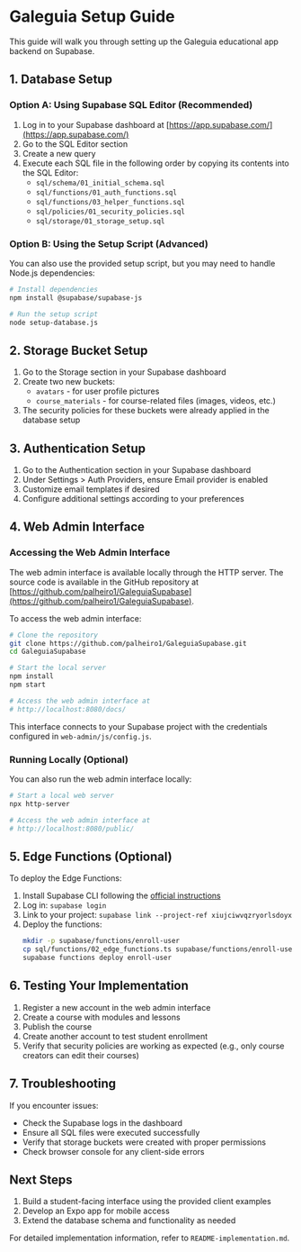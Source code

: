 # Galeguia Setup Guide

This guide will walk you through setting up the Galeguia educational app backend on Supabase.

## 1. Database Setup

### Option A: Using Supabase SQL Editor (Recommended)

1. Log in to your Supabase dashboard at [https://app.supabase.com/](https://app.supabase.com/)
2. Go to the SQL Editor section
3. Create a new query
4. Execute each SQL file in the following order by copying its contents into the SQL Editor:
   - `sql/schema/01_initial_schema.sql`
   - `sql/functions/01_auth_functions.sql`
   - `sql/functions/03_helper_functions.sql`
   - `sql/policies/01_security_policies.sql`
   - `sql/storage/01_storage_setup.sql`

### Option B: Using the Setup Script (Advanced)

You can also use the provided setup script, but you may need to handle Node.js dependencies:

```bash
# Install dependencies
npm install @supabase/supabase-js

# Run the setup script
node setup-database.js
```

## 2. Storage Bucket Setup

1. Go to the Storage section in your Supabase dashboard
2. Create two new buckets:
   - `avatars` - for user profile pictures
   - `course_materials` - for course-related files (images, videos, etc.)
3. The security policies for these buckets were already applied in the database setup

## 3. Authentication Setup

1. Go to the Authentication section in your Supabase dashboard
2. Under Settings > Auth Providers, ensure Email provider is enabled
3. Customize email templates if desired
4. Configure additional settings according to your preferences

## 4. Web Admin Interface

### Accessing the Web Admin Interface

The web admin interface is available locally through the HTTP server. The source code is available in the GitHub repository at [https://github.com/palheiro1/GaleguiaSupabase](https://github.com/palheiro1/GaleguiaSupabase).

To access the web admin interface:

```bash
# Clone the repository
git clone https://github.com/palheiro1/GaleguiaSupabase.git
cd GaleguiaSupabase

# Start the local server
npm install
npm start

# Access the web admin interface at
# http://localhost:8080/docs/
```

This interface connects to your Supabase project with the credentials configured in `web-admin/js/config.js`.

### Running Locally (Optional)

You can also run the web admin interface locally:

```bash
# Start a local web server
npx http-server

# Access the web admin interface at
# http://localhost:8080/public/
```

## 5. Edge Functions (Optional)

To deploy the Edge Functions:

1. Install Supabase CLI following the [official instructions](https://supabase.com/docs/guides/cli)
2. Log in: `supabase login`
3. Link to your project: `supabase link --project-ref xiujciwvqzryorlsdoyx`
4. Deploy the functions:
   ```bash
   mkdir -p supabase/functions/enroll-user
   cp sql/functions/02_edge_functions.ts supabase/functions/enroll-user/index.ts
   supabase functions deploy enroll-user
   ```

## 6. Testing Your Implementation

1. Register a new account in the web admin interface
2. Create a course with modules and lessons
3. Publish the course
4. Create another account to test student enrollment
5. Verify that security policies are working as expected (e.g., only course creators can edit their courses)

## 7. Troubleshooting

If you encounter issues:

- Check the Supabase logs in the dashboard
- Ensure all SQL files were executed successfully
- Verify that storage buckets were created with proper permissions
- Check browser console for any client-side errors

## Next Steps

1. Build a student-facing interface using the provided client examples
2. Develop an Expo app for mobile access
3. Extend the database schema and functionality as needed

For detailed implementation information, refer to `README-implementation.md`.
